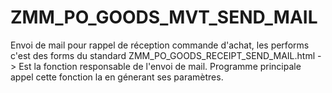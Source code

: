 # ZMM_PO_GOODS_MVT_SEND_MAIL
Envoi de mail pour rappel de réception commande d'achat, les performs c'est  des forms du standard
ZMM_PO_GOODS_RECEIPT_SEND_MAIL.html -> Est la fonction responsable de l'envoi de mail.
Programme principale appel cette fonction la en génerant ses paramètres.
